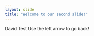 ```yaml
---
layout: slide
title: "Welcome to our second slide!"
---
```

David Test
Use the left arrow to go back!
